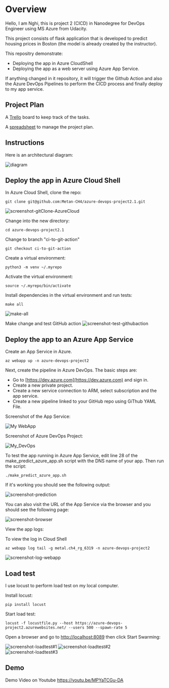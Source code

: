 # Overview

Hello, I am Nghi, this is project 2 (CICD) in Nanodegree for DevOps Engineer using MS Azure from Udacity.

This project consists of flask application that is developed to predict housing prices in Boston (the model is already created by the instructor). 

This repositry demonstrate:
- Deploying the app in Azure CloudShell
- Deploying the app as a web server using Azure App Service.

If anything changed in it repository,  it will trigger the Github Action and also the Azure DevOps Pipelines to perform the CICD process and finally deploy to my app service.

## Project Plan

A [Trello](https://trello.com/b/3YsyayTe/build-cicd-pipeline-for-azure-devops) board to keep track of the tasks.

A [spreadsheet](project-schedule-h.xlsx) to manage the project plan.

## Instructions

Here is an architectural diagram:

![diagram](https://github.com/Metan-CH4/azure-devops-project2.1/blob/main/evidences/diagram.png?raw=true)

## Deploy the app in Azure Cloud Shell

In Azure Cloud Shell, clone the repo:
```
git clone git@github.com:Metan-CH4/azure-devops-project2.1.git
```
![screenshot-gitClone-AzureCloud](https://github.com/Metan-CH4/azure-devops-project2.1/blob/main/evidences/00%20-%20Clone.jpg?raw=true)


Change into the new directory:
```
cd azure-devops-project2.1
```

Change to branch "ci-to-git-action"

```
git checkout ci-to-git-action
```

Create a virtual environment:
```
python3 -m venv ~/.myrepo
```

Activate the virtual environment:
```
source ~/.myrepo/bin/activate
```

Install dependencies in the virtual environment and run tests:
```
make all
```
![make-all](https://github.com/Metan-CH4/azure-devops-project2.1/blob/main/evidences/02%20-%20Run%20make%20all%20from%20Local.png?raw=true)

Make change and test GitHub action
![screenshot-test-githubaction](https://github.com/Metan-CH4/azure-devops-project2.1/blob/main/evidences/03%20-%20Test%20GitHub%20Action.png?raw=true)

## Deploy the app to an Azure App Service

Create an App Service in Azure. 

```
az webapp up -n azure-devops-project2
```

Next, create the pipeline in Azure DevOps. The basic steps are:

- Go to [https://dev.azure.com](https://dev.azure.com) and sign in.
- Create a new private project.
- Create a new service connection to ARM, select subscription and the app service.
- Create a new pipeline linked to your GitHub repo using GiThub YAML File.

Screenshot of the App Service:

![My WebApp](https://github.com/Metan-CH4/azure-devops-project2.1/blob/main/evidences/04%20-%20Azure%20Web%20App.png?raw=true)

Screenshot of Azure DevOps Project:

![My_DevOps](https://github.com/Metan-CH4/azure-devops-project2.1/blob/main/evidences/05%20-%20My%20DevOps%20.png?raw=true)

To test the app running in Azure App Service, edit line 28 of the make_predict_azure_app.sh script with the DNS name of your app. Then run the script:
```
./make_predict_azure_app.sh 
```

If it's working you should see the following output:

![screenshot-prediction](https://github.com/Metan-CH4/azure-devops-project2.1/blob/main/evidences/06%20-%20make%20prediction.jpg?raw=true)

You can also visit the URL of the App Service via the browser and you should see the following page:

![screenshot-browser](https://github.com/Metan-CH4/azure-devops-project2.1/blob/main/evidences/07%20-%20Test.png?raw=true)

View the app logs:

To view the log in Cloud Shell
```
az webapp log tail -g metal.ch4_rg_6319 -n azure-devops-project2
```
![screenshot-log-webapp](https://github.com/Metan-CH4/azure-devops-project2.1/blob/main/evidences/08%20-%20Log.png?raw=true)


> 

## Load test

I use locust to perform load test on my local computer. 

Install locust:
```
pip install locust
```

Start load test:
```
locust -f locustfile.py --host https://azure-devops-project2.azurewebsites.net/ --users 500 --spawn-rate 5 
```
Open a browser and go to [http://localhost:8089](http://localhost:8089) then click Start Swarming:

![screenshot-loadtest#1](https://github.com/Metan-CH4/azure-devops-project2.1/blob/main/evidences/09%20-%20Load%20test%20%231.png?raw=true)
![screenshot-loadtest#2](https://github.com/Metan-CH4/azure-devops-project2.1/blob/main/evidences/10%20-%20Load%20test%20%232.png?raw=true)
![screenshot-loadtest#3](https://github.com/Metan-CH4/azure-devops-project2.1/blob/main/evidences/11%20-%20Load%20test%20%233.png?raw=true)

## Demo 
Demo Video on Youtube 
https://youtu.be/MPYaTCGu-DA
